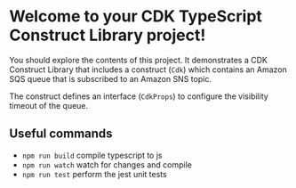 # Welcome to your CDK TypeScript Construct Library project!

You should explore the contents of this project. It demonstrates a CDK Construct Library that includes a construct (`Cdk`)
which contains an Amazon SQS queue that is subscribed to an Amazon SNS topic.

The construct defines an interface (`CdkProps`) to configure the visibility timeout of the queue.

## Useful commands

 * `npm run build`   compile typescript to js
 * `npm run watch`   watch for changes and compile
 * `npm run test`    perform the jest unit tests